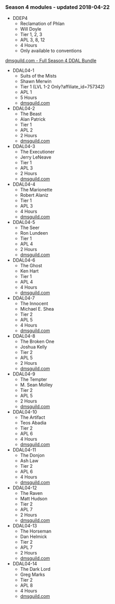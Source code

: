 ### Season 4 modules - updated 2018-04-22
* DDEP4
  * Reclamation of Phlan
  * Will Doyle
  * Tier 1, 2, 3
  * APL 3, 8, 12
  * 4 Hours
  * Only available to conventions

[dmsguild.com - Full Season 4 DDAL Bundle](http://www.dmsguild.com/product/209451/DDAL04-Curse-of-Strahd-5e-BUNDLE?affiliate_id=757342)
* DDAL04-1
  * Suits of the Mists
  * Shawn Merwin
  * Tier 1 (LVL 1-2 Only?affiliate_id=757342)
  * APL 1
  * 5 Hours
  * [dmsguild.com](http://www.dmsguild.com/product/177576/DDAL401-Suits-of-the-Mists-5e?affiliate_id=757342)
* DDAL04-2
  * The Beast
  * Alan Patrick
  * Tier 1
  * APL 2
  * 2 Hours
  * [dmsguild.com](http://www.dmsguild.com/product/178793/DDAL0402-The-Beast-5e?affiliate_id=757342)
* DDAL04-3
  * The Executioner
  * Jerry LeNeave
  * Tier 1
  * APL 3
  * 2 Hours
  * [dmsguild.com](http://www.dmsguild.com/product/178794/DDAL0403-The-Executioner-5e?affiliate_id=757342)
* DDAL04-4
  * The Marionette
  * Robert Alaniz
  * Tier 1
  * APL 3
  * 4 Hours
  * [dmsguild.com](http://www.dmsguild.com/product/178795/DDAL0404-The-Marionette-5e?affiliate_id=757342)
* DDAL04-5
  * The Seer
  * Ron Lundeen
  * Tier 1
  * APL 4
  * 2 Hours
  * [dmsguild.com](http://www.dmsguild.com/product/178796/DDAL0405-The-Seer-5e?affiliate_id=757342)
* DDAL04-6
  * The Ghost
  * Ken Hart
  * Tier 1
  * APL 4
  * 4 Hours
  * [dmsguild.com](http://www.dmsguild.com/product/182769/DDAL0406-The-Ghost-5e?affiliate_id=757342)
* DDAL04-7
  * The Innocent
  * Michael E. Shea
  * Tier 2
  * APL 5
  * 4 Hours
  * [dmsguild.com](http://www.dmsguild.com/product/182770/DDAL0407-The-Innocent-5e?affiliate_id=757342)
* DDAL04-8
  * The Broken One
  * Joshua Kelly
  * Tier 2
  * APL 5
  * 2 Hours
  * [dmsguild.com](http://www.dmsguild.com/product/182771/DDAL0408-The-Broken-One-5e?affiliate_id=757342)
* DDAL04-9
  * The Tempter
  * M. Sean Molley
  * Tier 2
  * APL 5
  * 2 Hours
  * [dmsguild.com](http://www.dmsguild.com/product/184342/DDAL0409-The-Tempter-5e?affiliate_id=757342)
* DDAL04-10
  * The Artifact
  * Teos Abadia
  * Tier 2
  * APL 6
  * 4 Hours
  * [dmsguild.com](http://www.dmsguild.com/product/184341/DDAL0410-The-Artifact-5e?affiliate_id=757342)
* DDAL04-11
  * The Donjon
  * Ash Law
  * Tier 2
  * APL 6
  * 4 Hours
  * [dmsguild.com](http://www.dmsguild.com/product/184344/DDAL0411-The-Donjon-5e?affiliate_id=757342)
* DDAL04-12
  * The Raven
  * Matt Hudson
  * Tier 2
  * APL 7
  * 2 Hours
  * [dmsguild.com](http://www.dmsguild.com/product/186783/DDAL0412-The-Raven-5e?affiliate_id=757342)
* DDAL04-13
  * The Horseman
  * Dan Helmick
  * Tier 2
  * APL 7
  * 2 Hours
  * [dmsguild.com](http://www.dmsguild.com/product/186786/DDAL0413-The-Horseman-5e?affiliate_id=757342)
* DDAL04-14
  * The Dark Lord
  * Greg Marks
  * Tier 2
  * APL 8
  * 4 Hours
  * [dmsguild.com](http://www.dmsguild.com/product/186787/DDAL0414-The-Darklord-5e?affiliate_id=757342)
